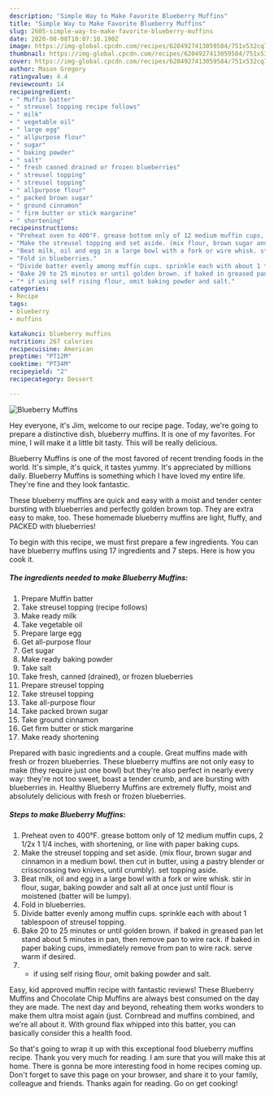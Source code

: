```yaml
---
description: "Simple Way to Make Favorite Blueberry Muffins"
title: "Simple Way to Make Favorite Blueberry Muffins"
slug: 2605-simple-way-to-make-favorite-blueberry-muffins
date: 2020-08-08T10:07:10.190Z
image: https://img-global.cpcdn.com/recipes/6204927413059584/751x532cq70/blueberry-muffins-recipe-main-photo.jpg
thumbnail: https://img-global.cpcdn.com/recipes/6204927413059584/751x532cq70/blueberry-muffins-recipe-main-photo.jpg
cover: https://img-global.cpcdn.com/recipes/6204927413059584/751x532cq70/blueberry-muffins-recipe-main-photo.jpg
author: Mason Gregory
ratingvalue: 4.4
reviewcount: 14
recipeingredient:
- " Muffin batter"
- " streusel topping recipe follows"
- " milk"
- " vegetable oil"
- " large egg"
- " allpurpose flour"
- " sugar"
- " baking powder"
- " salt"
- " fresh canned drained or frozen blueberries"
- " streusel topping"
- " streusel topping"
- " allpurpose flour"
- " packed brown sugar"
- " ground cinnamon"
- " firm butter or stick margarine"
- " shortening"
recipeinstructions:
- "Preheat oven to 400°F. grease bottom only of 12 medium muffin cups, 2 1/2x 1 1/4 inches, with shortening, or line with paper baking cups."
- "Make the streusel topping and set aside. (mix flour, brown sugar and cinnamon in a medium bowl. then cut in butter, using a pastry blender or crisscrossing two knives, until crumbly). set topping aside."
- "Beat milk, oil and egg in a large bowl with a fork or wire whisk. stir in flour, sugar, baking powder and salt all at once just until flour is moistened (batter will be lumpy)."
- "Fold in blueberries."
- "Divide batter evenly among muffin cups. sprinkle each with about 1 tablespoon of streusel topping."
- "Bake 20 to 25 minutes or until golden brown. if baked in greased pan let stand about 5 minutes in pan, then remove pan to wire rack. if baked in paper baking cups, immediately remove from pan to wire rack. serve warm if desired."
- "* if using self rising flour, omit baking powder and salt."
categories:
- Recipe
tags:
- blueberry
- muffins

katakunci: blueberry muffins 
nutrition: 267 calories
recipecuisine: American
preptime: "PT12M"
cooktime: "PT34M"
recipeyield: "2"
recipecategory: Dessert

---
```



![Blueberry Muffins](https://img-global.cpcdn.com/recipes/6204927413059584/751x532cq70/blueberry-muffins-recipe-main-photo.jpg)

Hey everyone, it's Jim, welcome to our recipe page. Today, we're going to prepare a distinctive dish, blueberry muffins. It is one of my favorites. For mine, I will make it a little bit tasty. This will be really delicious.

Blueberry Muffins is one of the most favored of recent trending foods in the world. It's simple, it's quick, it tastes yummy. It's appreciated by millions daily. Blueberry Muffins is something which I have loved my entire life. They're fine and they look fantastic.

These blueberry muffins are quick and easy with a moist and tender center bursting with blueberries and perfectly golden brown top. They are extra easy to make, too. These homemade blueberry muffins are light, fluffy, and PACKED with blueberries!


To begin with this recipe, we must first prepare a few ingredients. You can have blueberry muffins using 17 ingredients and 7 steps. Here is how you cook it.

<!--inarticleads1-->

##### The ingredients needed to make Blueberry Muffins:

1. Prepare  Muffin batter
1. Take  streusel topping (recipe follows)
1. Make ready  milk
1. Take  vegetable oil
1. Prepare  large egg
1. Get  all-purpose flour
1. Get  sugar
1. Make ready  baking powder
1. Take  salt
1. Take  fresh, canned (drained), or frozen blueberries
1. Prepare  streusel topping
1. Take  streusel topping
1. Take  all-purpose flour
1. Take  packed brown sugar
1. Take  ground cinnamon
1. Get  firm butter or stick margarine
1. Make ready  shortening


Prepared with basic ingredients and a couple. Great muffins made with fresh or frozen blueberries. These blueberry muffins are not only easy to make (they require just one bowl) but they&#39;re also perfect in nearly every way: they&#39;re not too sweet, boast a tender crumb, and are bursting with blueberries in. Healthy Blueberry Muffins are extremely fluffy, moist and absolutely delicious with fresh or frozen blueberries. 

<!--inarticleads2-->

##### Steps to make Blueberry Muffins:

1. Preheat oven to 400°F. grease bottom only of 12 medium muffin cups, 2 1/2x 1 1/4 inches, with shortening, or line with paper baking cups.
1. Make the streusel topping and set aside. (mix flour, brown sugar and cinnamon in a medium bowl. then cut in butter, using a pastry blender or crisscrossing two knives, until crumbly). set topping aside.
1. Beat milk, oil and egg in a large bowl with a fork or wire whisk. stir in flour, sugar, baking powder and salt all at once just until flour is moistened (batter will be lumpy).
1. Fold in blueberries.
1. Divide batter evenly among muffin cups. sprinkle each with about 1 tablespoon of streusel topping.
1. Bake 20 to 25 minutes or until golden brown. if baked in greased pan let stand about 5 minutes in pan, then remove pan to wire rack. if baked in paper baking cups, immediately remove from pan to wire rack. serve warm if desired.
1. * if using self rising flour, omit baking powder and salt.


Easy, kid approved muffin recipe with fantastic reviews! These Blueberry Muffins and Chocolate Chip Muffins are always best consumed on the day they are made. The next day and beyond, reheating them works wonders to make them ultra moist again (just. Cornbread and muffins combined, and we&#39;re all about it. With ground flax whipped into this batter, you can basically consider this a health food. 

So that's going to wrap it up with this exceptional food blueberry muffins recipe. Thank you very much for reading. I am sure that you will make this at home. There is gonna be more interesting food in home recipes coming up. Don't forget to save this page on your browser, and share it to your family, colleague and friends. Thanks again for reading. Go on get cooking!
